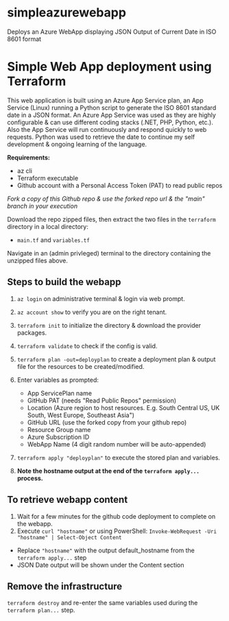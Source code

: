 # simpleazurewebapp
Deploys an Azure WebApp displaying JSON Output of Current Date in ISO 8601 format

Simple Web App deployment using Terraform
=========================================
This web application is built using an Azure App Service plan, an App Service (Linux) running a Python script to generate the ISO 8601 standard date in a JSON format. An Azure App Service was used as they are highly configurable & can use different coding stacks (.NET, PHP, Python, etc.). Also the App Service will run continuously and respond quickly to web requests. Python was used to retrieve the date to continue my self development & ongoing learning of the language. 

**Requirements:**
- az cli 
- Terraform executable
- Github account with a Personal Access Token (PAT) to read public repos

*Fork a copy of this Github repo & use the forked repo url & the "main" branch in your execution*

Download the repo zipped files, then extract the two files in the `terraform` directory in a local directory:
- `main.tf` and `variables.tf`
 
Navigate in an (admin privleged) terminal to the directory containing the unzipped files above.

Steps to build the webapp
-------------------------
1. `az login` on administrative terminal & login via web prompt.
2. `az account show` to verify you are on the right tenant.
3. `terraform init` to initialize the directory & download the provider packages.
4. `terraform validate` to check if the config is valid.

5. `terraform plan -out=deployplan` to create a deployment plan & output file for the resources to be created/modified. 
6. Enter variables as prompted:
	- App ServicePlan name 
	- GitHub PAT (needs "Read Public Repos" permission)
	- Location (Azure region to host resources. E.g. South Central US, UK South, West Europe, Southeast Asia")
	- GitHub URL (use the forked copy from your github repo)
	- Resource Group name
	- Azure Subscription ID
	- WebApp Name (4 digit random number will be auto-appended)

6. `terraform apply "deployplan"` to execute the stored plan and variables. 
7. **Note the hostname output at the end of the `terraform apply...` process.**

To retrieve webapp content
--------------------------
1. Wait for a few minutes for the github code deployment to complete on the webapp.
2. Execute `curl "hostname"` or using PowerShell: `Invoke-WebRequest -Uri "hostname" | Select-Object Content`
- 	Replace `"hostname"` with the output default_hostname from the `terraform apply...` step
-	JSON Date output will be shown under the Content section

Remove the infrastructure
-------------------------
`terraform destroy` and re-enter the same variables used during the `terraform plan...` step.
